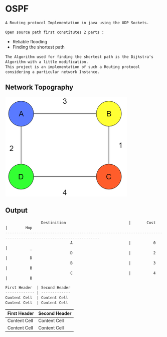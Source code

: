 # OSPF
```
A Routing protocol Implementation in java using the UDP Sockets.
```
```
Open source path first constitutes 2 parts :
```
 * Reliable flooding 
 * Finding the shortest path 
 ```
The Algorithm used for finding the shortest path is the Dijkstra's Algorithm with a little modification.
This project is an implementation of such a Routing protocol considering a particular network Instance.
```
## Network Topography
![Alt text](nw.png?raw=true "Screen-Shot")

## Output
```
                Destinition                            |       Cost                         |        Hop
----------------------------------------------------------------------------------------------------------------
                             A                         |          0                         |          _
                             D                         |          2                         |          D
                             B                         |          3                         |          B
                             C                         |          4                         |          B

```
```
First Header  | Second Header
------------- | -------------
Content Cell  | Content Cell
Content Cell  | Content Cell
```
First Header  | Second Header
------------- | -------------
Content Cell  | Content Cell
Content Cell  | Content Cell

